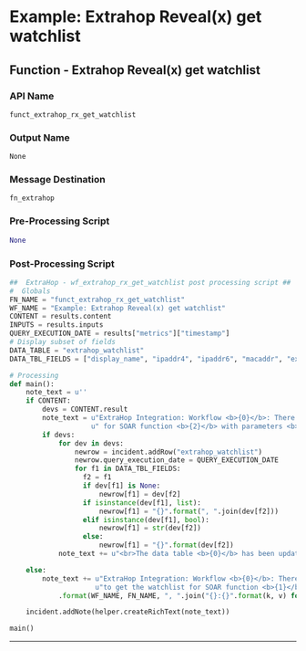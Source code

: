 <!--
    DO NOT MANUALLY EDIT THIS FILE
    THIS FILE IS AUTOMATICALLY GENERATED WITH resilient-sdk codegen
    Generated with resilient-sdk v48.0.4034
-->

# Example: Extrahop Reveal(x) get watchlist

## Function - Extrahop Reveal(x) get watchlist

### API Name
`funct_extrahop_rx_get_watchlist`

### Output Name
`None`

### Message Destination
`fn_extrahop`

### Pre-Processing Script
```python
None
```

### Post-Processing Script
```python
##  ExtraHop - wf_extrahop_rx_get_watchlist post processing script ##
#  Globals
FN_NAME = "funct_extrahop_rx_get_watchlist"
WF_NAME = "Example: Extrahop Reveal(x) get watchlist"
CONTENT = results.content
INPUTS = results.inputs
QUERY_EXECUTION_DATE = results["metrics"]["timestamp"]
# Display subset of fields
DATA_TABLE = "extrahop_watchlist"
DATA_TBL_FIELDS = ["display_name", "ipaddr4", "ipaddr6", "macaddr", "extrahop_id"]

# Processing
def main():
    note_text = u''
    if CONTENT:
        devs = CONTENT.result
        note_text = u"ExtraHop Integration: Workflow <b>{0}</b>: There were <b>{1}</b> devices returned in the Watchlist" \
                    u" for SOAR function <b>{2}</b> with parameters <b>{3}</b>.".format(WF_NAME, len(devs), FN_NAME, ", ".join("{}:{}".format(k, v) for k, v in INPUTS.items()))
        if devs:
            for dev in devs:
                newrow = incident.addRow("extrahop_watchlist")
                newrow.query_execution_date = QUERY_EXECUTION_DATE
                for f1 in DATA_TBL_FIELDS:
                  f2 = f1
                  if dev[f1] is None:
                      newrow[f1] = dev[f2]
                  if isinstance(dev[f1], list):
                      newrow[f1] = "{}".format(", ".join(dev[f2]))
                  elif isinstance(dev[f1], bool):
                      newrow[f1] = str(dev[f2])
                  else:
                      newrow[f1] = "{}".format(dev[f2])
            note_text += u"<br>The data table <b>{0}</b> has been updated".format("Extrahop Detections")

    else:
        note_text += u"ExtraHop Integration: Workflow <b>{0}</b>: There was <b>no</b> result returned while attempting " \
                     u"to get the watchlist for SOAR function <b>{1}</b> with parameters <b>{2}</b>." \
            .format(WF_NAME, FN_NAME, ", ".join("{}:{}".format(k, v) for k, v in INPUTS.items()))

    incident.addNote(helper.createRichText(note_text))

main()

```

---


